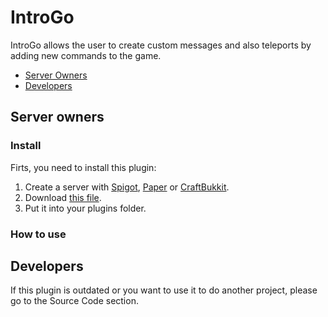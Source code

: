 # IntroGo
IntroGo allows the user to create custom messages and also teleports by adding new commands to the game.
- [Server Owners]()
- [Developers]()
## Server owners
### Install
Firts, you need to install this plugin:
1. Create a server with [Spigot](https://www.spigotmc.org/), [Paper](https://papermc.io/) or [CraftBukkit](https://bukkit.gamepedia.com/Setting_up_a_server).
2. Download [this file]().
3. Put it into your plugins folder.
### How to use
## Developers
If this plugin is outdated or you want to use it to do another project, please go to the Source Code section.
